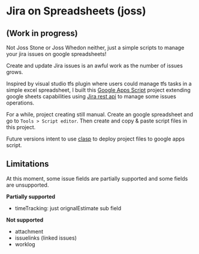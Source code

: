 # Jira on Spreadsheets (joss)
## (Work in progress)
Not Joss Stone or Joss Whedon neither, just a simple scripts to manage your jira issues on google spreadsheets!

Create and update Jira issues is an awful work as the number of issues grows.

Inspired by visual studio tfs plugin where users could manage tfs tasks in a simple excel spreadsheet, I built this [Google Apps Script](https://developers.google.com/apps-script/) project extending google sheets capabilities using [Jira rest api](https://developer.atlassian.com/cloud/jira/platform/rest/v3) to manage some issues operations.

For a while, project creating still manual. Create an google spreadsheet and go to `Tools > Script editor`. Then create and copy & paste script files in this project.

Future versions intent to use [clasp](https://github.com/google/clasp) to deploy project files to google apps script.

## Limitations
At this moment, some issue fields are partially supported and some fields are unsupported.

**Partially supported**
- timeTracking: just orignalEstimate sub field

**Not supported**
- attachment
- issuelinks (linked issues)
- worklog
